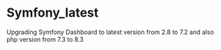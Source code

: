 # Symfony_latest
Upgrading Symfony Dashboard to latest version from 2.8 to 7.2 and also php version from 7.3 to 8.3
